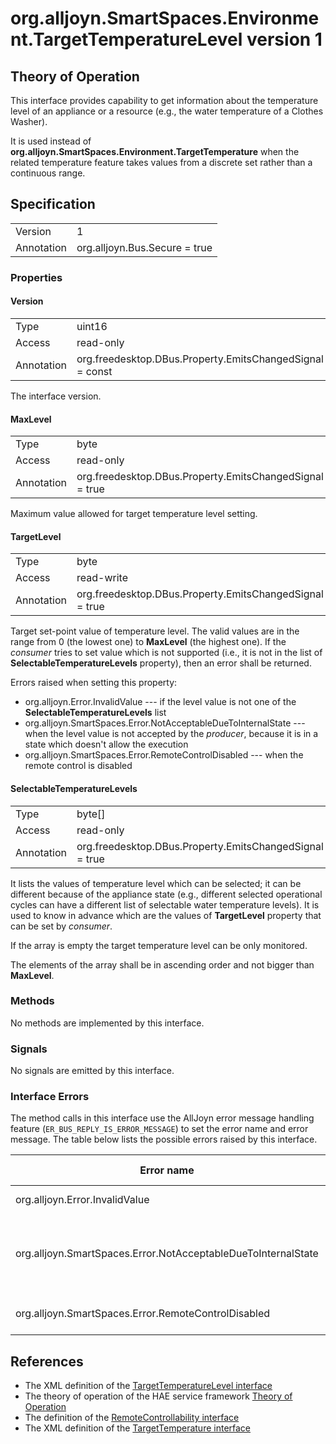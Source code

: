 # org.alljoyn.SmartSpaces.Environment.TargetTemperatureLevel version 1

## Theory of Operation

This interface provides capability to get information about the temperature
level of an appliance or a resource (e.g., the water temperature of
a Clothes Washer).

It is used instead of **org.alljoyn.SmartSpaces.Environment.TargetTemperature**
when the related temperature feature takes values from a discrete set rather
than a continuous range.

## Specification

|            |                                                                |
|------------|----------------------------------------------------------------|
| Version    | 1                                                              |
| Annotation | org.alljoyn.Bus.Secure = true                                  |

### Properties

#### Version

|            |                                                                |
|------------|----------------------------------------------------------------|
| Type       | uint16                                                         |
| Access     | read-only                                                      |
| Annotation | org.freedesktop.DBus.Property.EmitsChangedSignal = const       |

The interface version.

#### MaxLevel

|            |                                                          |
| ---------- | -------------------------------------------------------- |
| Type       | byte                                                     |
| Access     | read-only                                                |
| Annotation | org.freedesktop.DBus.Property.EmitsChangedSignal = true  |

Maximum value allowed for target temperature level setting.

#### TargetLevel

|            |                                                         |
| ---------- | ------------------------------------------------------- |
| Type       | byte                                                    |
| Access     | read-write                                              |
| Annotation | org.freedesktop.DBus.Property.EmitsChangedSignal = true |

Target set-point value of temperature level. The valid values are in the range
from 0 (the lowest one) to **MaxLevel** (the highest one).
If the _consumer_ tries to set value which is not supported (i.e., it is not in
the list of **SelectableTemperatureLevels** property), then an error shall
be returned.

Errors raised when setting this property:

  * org.alljoyn.Error.InvalidValue --- if the level value is not one of the
    **SelectableTemperatureLevels** list
  * org.alljoyn.SmartSpaces.Error.NotAcceptableDueToInternalState --- when the
    level value is not accepted by the _producer_, because it is in a state
    which doesn't allow the execution
  * org.alljoyn.SmartSpaces.Error.RemoteControlDisabled --- when the remote
    control is disabled

#### SelectableTemperatureLevels

|            |                                                         |
| ---------- | ------------------------------------------------------- |
| Type       | byte[]                                                  |
| Access     | read-only                                               |
| Annotation | org.freedesktop.DBus.Property.EmitsChangedSignal = true |

It lists the values of temperature level which can be selected; it can be
different because of the appliance state (e.g., different selected operational
cycles can have a different list of selectable water temperature levels). It is
used to know in advance which are the values of **TargetLevel** property
that can be set by _consumer_.

If the array is empty the target temperature level can be only monitored.

The elements of the array shall be in ascending order and not bigger than
**MaxLevel**.

### Methods

No methods are implemented by this interface.

### Signals

No signals are emitted by this interface.

### Interface Errors

The method calls in this interface use the AllJoyn error message handling
feature (`ER_BUS_REPLY_IS_ERROR_MESSAGE`) to set the error name and error
message. The table below lists the possible errors raised by this interface.

| Error name                                                    | Error message                                     |
|---------------------------------------------------------------|---------------------------------------------------|
| org.alljoyn.Error.InvalidValue                                | Invalid value                                     |
| org.alljoyn.SmartSpaces.Error.NotAcceptableDueToInternalState | The value is not acceptable due to internal state |
| org.alljoyn.SmartSpaces.Error.RemoteControlDisabled           | Remote control disabled                           |

## References

  * The XML definition of the [TargetTemperatureLevel interface](TargetTemperatureLevel-v1.xml)
  * The theory of operation of the HAE service framework [Theory of Operation](/org.alljoyn.SmartSpaces/theory-of-operation-v1)
  * The definition of the [RemoteControllability interface](/org.alljoyn.SmartSpaces.Operation/RemoteControllability-v1)
  * The XML definition of the [TargetTemperature interface](TargetTemperature-v1.xml)
